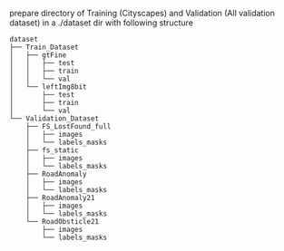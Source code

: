 prepare directory of Training (Cityscapes) and Validation (All validation dataset)
in a ./dataset dir with following structure

```plaintext
dataset
├── Train_Dataset
│   ├── gtFine
│   │   ├── test
│   │   ├── train
│   │   └── val
│   └── leftImg8bit
│       ├── test
│       ├── train
│       └── val
└── Validation_Dataset
    ├── FS_LostFound_full
    │   ├── images
    │   └── labels_masks
    ├── fs_static
    │   ├── images
    │   └── labels_masks
    ├── RoadAnomaly
    │   ├── images
    │   └── labels_masks
    ├── RoadAnomaly21
    │   ├── images
    │   └── labels_masks
    └── RoadObsticle21
        ├── images
        └── labels_masks
```

